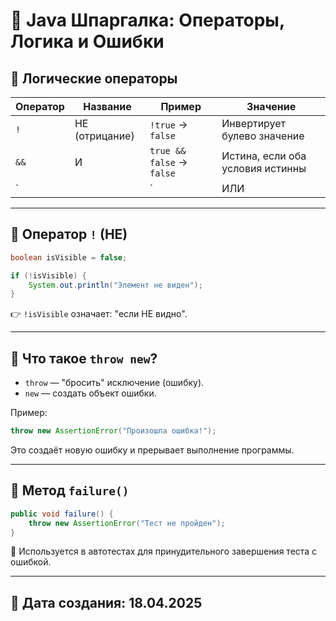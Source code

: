 
# 🧠 Java Шпаргалка: Операторы, Логика и Ошибки

## 🔸 Логические операторы

| Оператор | Название         | Пример                    | Значение                        |
|----------|------------------|---------------------------|----------------------------------|
| `!`      | НЕ (отрицание)   | `!true` → `false`         | Инвертирует булево значение      |
| `&&`     | И                | `true && false` → `false` | Истина, если оба условия истинны |
| `||`     | ИЛИ              | `true || false` → `true`  | Истина, если хотя бы одно истинно|

---

## 🔸 Оператор `!` (НЕ)

```java
boolean isVisible = false;

if (!isVisible) {
    System.out.println("Элемент не виден");
}
```

👉 `!isVisible` означает: "если НЕ видно".

---

## 🔸 Что такое `throw new`?

- `throw` — "бросить" исключение (ошибку).
- `new` — создать объект ошибки.

Пример:

```java
throw new AssertionError("Произошла ошибка!");
```

Это создаёт новую ошибку и прерывает выполнение программы.

---

## 🔸 Метод `failure()`

```java
public void failure() {
    throw new AssertionError("Тест не пройден");
}
```

📌 Используется в автотестах для принудительного завершения теста с ошибкой.

---

## 📅 Дата создания: 18.04.2025
